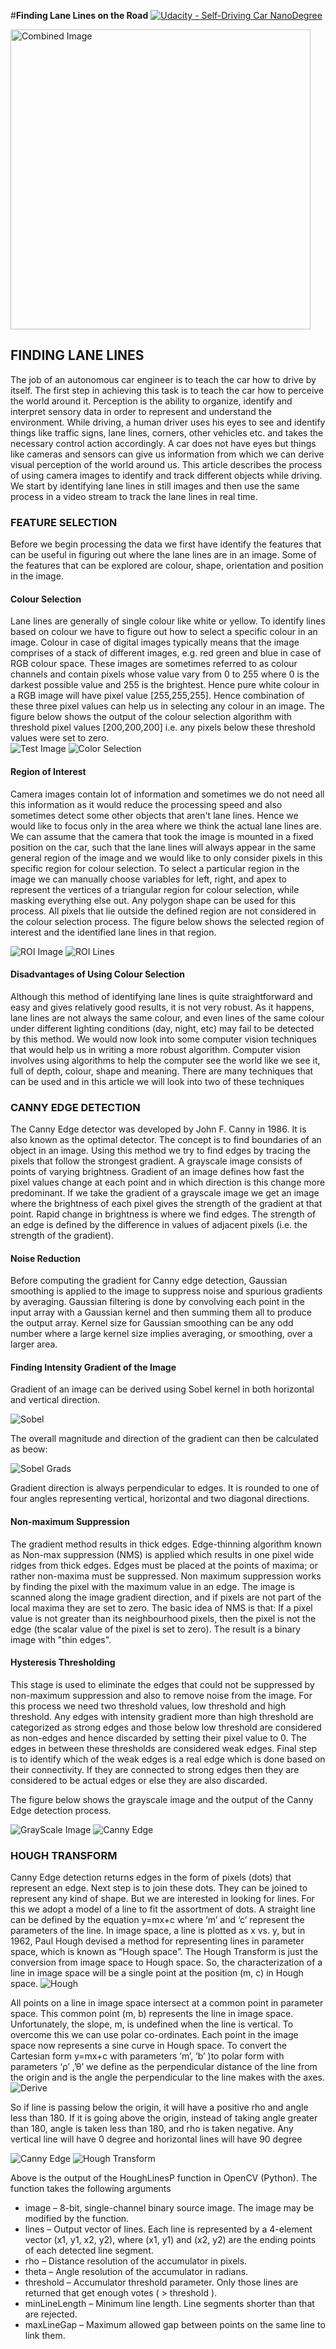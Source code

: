 #**Finding Lane Lines on the Road** 
[![Udacity - Self-Driving Car NanoDegree](https://s3.amazonaws.com/udacity-sdc/github/shield-carnd.svg)](http://www.udacity.com/drive)

<img src="laneLines_thirdPass.jpg" width="480" alt="Combined Image" />

## FINDING LANE LINES 
The job of an autonomous car engineer is to teach the car how to drive by itself. The first step in achieving this task is to teach the car how to perceive the world around it. Perception is the ability to organize, identify and interpret sensory data in order to represent and understand the environment. While driving, a human driver uses his eyes to see and identify things like traffic signs, lane lines, corners, other vehicles etc. and takes the necessary control action accordingly. A car does not have eyes but things like cameras and sensors can give us information from which we can derive visual perception of the world around us. This article describes the process of using camera images to identify and track different objects while driving. We start by identifying lane lines in still images and then use the same process in a video stream to track the lane lines in real time. 

### FEATURE SELECTION
Before we begin processing the data we first have identify the features that can be useful in figuring out where the lane lines are in an image. Some of the features that can be explored are colour, shape, orientation and position in the image. 

#### Colour Selection
Lane lines are generally of single colour like white or yellow. To identify lines based on colour we have to figure out how to select a specific colour in an image. Colour in case of digital images typically means that the image comprises of a stack of different images, e.g. red green and blue in case of RGB colour space. These images are sometimes referred to as colour channels and contain pixels whose value vary from 0 to 255 where 0 is the darkest possible value and 255 is the brightest. Hence pure white colour in a RGB image will have pixel value [255,255,255]. Hence combination of these three pixel values can help us in selecting any colour in an image. The figure below shows the output of the colour selection algorithm with threshold pixel values [200,200,200] i.e. any pixels below these threshold values were set to zero.    
![Test Image](https://github.com/namansnegi/Lane-Lines/blob/master/images/1.png) 
![Color Selection](https://github.com/namansnegi/Lane-Lines/blob/master/images/2.png)
#### Region of Interest
Camera images contain lot of information and sometimes we do not need all this information as it would reduce the processing speed and also sometimes detect some other objects that aren't lane lines. Hence we would like to focus only in the area where we think the actual lane lines are. We can assume that the camera that took the image is mounted in a fixed position on the car, such that the lane lines will always appear in the same general region of the image and we would like to only consider pixels in this specific region for colour selection. 
To select a particular region in the image we can manually choose variables for left, right, and apex to represent the vertices of a triangular region for colour selection, while masking everything else out. Any polygon shape can be used for this process. All pixels that lie outside the defined region are not considered in the colour selection process. The figure below shows the selected region of interest and the identified lane lines in that region.

![ROI Image](https://github.com/namansnegi/Lane-Lines/blob/master/images/3.png) 
![ROI Lines](https://github.com/namansnegi/Lane-Lines/blob/master/images/4.png)

#### Disadvantages of Using Colour Selection
Although this method of identifying lane lines is quite straightforward and easy and gives relatively good results, it is not very robust. As it happens, lane lines are not always the same colour, and even lines of the same colour under different lighting conditions (day, night, etc) may fail to be detected by this method. We would now look into some computer vision techniques that would help us in writing a more robust algorithm. Computer vision involves using algorithms to help the computer see the world like we see it, full of depth, colour, shape and meaning. There are many techniques that can be used and in this article we will look into two of these techniques

### CANNY EDGE DETECTION
The Canny Edge detector was developed by John F. Canny in 1986. It is also known as the optimal detector. The concept is to find boundaries of an object in an image. Using this method we try to find edges by tracing the pixels that follow the strongest gradient. A grayscale image consists of points of varying brightness. Gradient of an image defines how fast the pixel values change at each point and in which direction is this change more predominant.  If we take the gradient of a grayscale image we get an image where the brightness of each pixel gives the strength of the gradient at that point. Rapid change in brightness is where we find edges. The strength of an edge is defined by the difference in values of adjacent pixels (i.e. the strength of the gradient).

#### Noise Reduction
Before computing the gradient for Canny edge detection, Gaussian smoothing is applied to the image to suppress noise and spurious gradients by averaging. Gaussian filtering is done by convolving each point in the input array with a Gaussian kernel and then summing them all to produce the output array. Kernel size for Gaussian smoothing can be any odd number where a large kernel size implies averaging, or smoothing, over a larger area. 

#### Finding Intensity Gradient of the Image
Gradient of an image can be derived using Sobel kernel in both horizontal and vertical direction. 

![Sobel](https://github.com/namansnegi/Lane-Lines/blob/master/images/10.PNG) 

The overall magnitude and direction of the gradient can then be calculated as beow:

![Sobel Grads](https://github.com/namansnegi/Lane-Lines/blob/master/images/11.PNG)

Gradient direction is always perpendicular to edges. It is rounded to one of four angles representing vertical, horizontal and two diagonal directions.

#### Non-maximum Suppression
The gradient method results in thick edges. Edge-thinning algorithm known as Non-max suppression (NMS) is applied which results in one pixel wide ridges from thick edges.  Edges must be placed at the points of maxima; or rather non-maxima must be suppressed. Non maximum suppression works by finding the pixel with the maximum value in an edge. The image is scanned along the image gradient direction, and if pixels are not part of the local maxima they are set to zero. The basic idea of NMS is that: If a pixel value is not greater than its neighbourhood pixels, then the pixel is not the edge (the scalar value of the pixel is set to zero).  The result is a binary image with "thin edges".

#### Hysteresis Thresholding
This stage is used to eliminate the edges that could not be suppressed by non-maximum suppression and also to remove noise from the image. For this process we need two threshold values, low threshold and high threshold. Any edges with intensity gradient more than high threshold are categorized as strong edges and those below low threshold are considered as non-edges and hence discarded by setting their pixel value to 0. The edges in between these thresholds are considered weak edges.  Final step is to identify which of the weak edges is a real edge which is done based on their connectivity. If they are connected to strong edges then they are considered to be actual edges or else they are also discarded.

The figure below shows the grayscale image and the output of the Canny Edge detection process. 

![GrayScale Image](https://github.com/namansnegi/Lane-Lines/blob/master/images/5.png) 
![Canny Edge](https://github.com/namansnegi/Lane-Lines/blob/master/images/6.png)
 	 
### HOUGH TRANSFORM
Canny Edge detection returns edges in the form of pixels (dots) that represent an edge. Next step is to join these dots. They can be joined to represent any kind of shape. But we are interested in looking for lines. For this we adopt a model of a line to fit the assortment of dots. A straight line can be defined by the equation y=mx+c where ‘m’ and ‘c’ represent the parameters of the line. In image space, a line is plotted as x vs. y, but in 1962, Paul Hough devised a method for representing lines in parameter space, which is known as “Hough space”.  The Hough Transform is just the conversion from image space to Hough space. So, the characterization of a line in image space will be a single point at the position (m, c) in Hough space.
![Hough](https://github.com/namansnegi/Lane-Lines/blob/master/images/9.PNG) 	

All points on a line in image space intersect at a common point in parameter space. This common point (m, b) represents the line in image space. Unfortunately, the slope, m, is undefined when the line is vertical. To overcome this we can use polar co-ordinates. Each point in the image space now represents a sine curve in Hough space. 
To convert the Cartesian form y=mx+c with parameters ‘m’, ‘b’ )to polar form with parameters ‘ρ’ ,’θ’ we define  as the perpendicular distance of the line from the origin and is the angle the perpendicular to the line makes with the axes. 
![Derive](https://github.com/namansnegi/Lane-Lines/blob/master/images/8.PNG) 

So if line is passing below the origin, it will have a positive rho and angle less than 180. If it is going above the origin, instead of taking angle greater than 180, angle is taken less than 180, and rho is taken negative. Any vertical line will have 0 degree and horizontal lines will have 90 degree

![Canny Edge](https://github.com/namansnegi/Lane-Lines/blob/master/images/6.png) 
![Hough Transform](https://github.com/namansnegi/Lane-Lines/blob/master/images/7.png) 

Above is the output of the HoughLinesP function in OpenCV (Python). The function takes the following arguments
- image – 8-bit, single-channel binary source image. The image may be modified by the function.
- lines – Output vector of lines. Each line is represented by a 4-element vector (x1, y1, x2, y2), where  (x1, y1) and (x2, y2)  are the ending points of each detected line segment.
- rho – Distance resolution of the accumulator in pixels.
- theta – Angle resolution of the accumulator in radians.
- threshold – Accumulator threshold parameter. Only those lines are returned that get enough votes ( > threshold ).
- minLineLength – Minimum line length. Line segments shorter than that are rejected.
- maxLineGap – Maximum allowed gap between points on the same line to link them.



